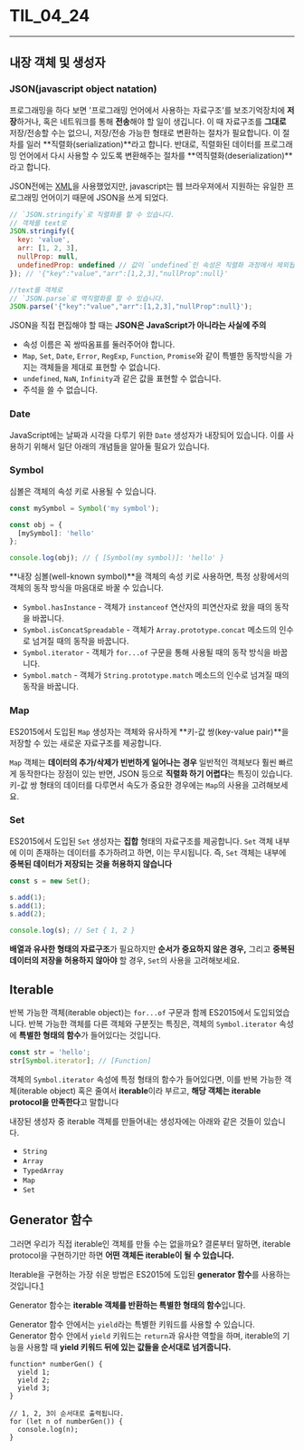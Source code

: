 # TIL_04_24

---

## 내장 객체 및 생성자

### JSON(javascript object natation)

프로그래밍을 하다 보면 '프로그래밍 언어에서 사용하는 자료구조'를 보조기억장치에 **저장**하거나, 혹은 네트워크를 통해 **전송**해야 할 일이 생깁니다. 이 때 자료구조를 **그대로** 저장/전송할 수는 없으니, 저장/전송 가능한 형태로 변환하는 절차가 필요합니다. 이 절차를 일러 **직렬화(serialization)**라고 합니다. 반대로, 직렬화된 데이터를 프로그래밍 언어에서 다시 사용할 수 있도록 변환해주는 절차를 **역직렬화(deserialization)**라고 합니다.

JSON전에는 [XML](https://ko.wikipedia.org/wiki/XML)을 사용했었지만,  javascript는 웹 브라우져에서 지원하는 유일한 프로그래밍 언어이기 때문에 JSON을 쓰게 되었다.

```js
// `JSON.stringify`로 직렬화를 할 수 있습니다.
// 객체를 text로
JSON.stringify({
  key: 'value',
  arr: [1, 2, 3],
  nullProp: null,
  undefinedProp: undefined // 값이 `undefined`인 속성은 직렬화 과정에서 제외됩니다.
}); // '{"key":"value","arr":[1,2,3],"nullProp":null}'

//text를 객체로
// `JSON.parse`로 역직렬화를 할 수 있습니다.
JSON.parse('{"key":"value","arr":[1,2,3],"nullProp":null}');
```

JSON을 직접 편집해야 할 때는 **JSON은 JavaScript가 아니라는 사실에 주의**

- 속성 이름은 꼭 쌍따옴표를 둘러주어야 합니다.
- `Map`, `Set`, `Date`, `Error`, `RegExp`, `Function`, `Promise`와 같이 특별한 동작방식을 가지는 객체들을 제대로 표현할 수 없습니다.
- `undefined`, `NaN`, `Infinity`과 같은 값을 표현할 수 없습니다.
- 주석을 쓸 수 없습니다.


### Date

JavaScript에는 날짜과 시각을 다루기 위한 `Date` 생성자가 내장되어 있습니다. 이를 사용하기 위해서 일단 아래의 개념들을 알아둘 필요가 있습니다.


### Symbol

심볼은 객체의 속성 키로 사용될 수 있습니다.

```js
const mySymbol = Symbol('my symbol');

const obj = {
  [mySymbol]: 'hello'
};

console.log(obj); // { [Symbol(my symbol)]: 'hello' }
```
**내장 심볼(well-known symbol)**을 객체의 속성 키로 사용하면, 특정 상황에서의 객체의 동작 방식을 마음대로 바꿀 수 있습니다.

- `Symbol.hasInstance` - 객체가 `instanceof` 연산자의 피연산자로 왔을 때의 동작을 바꿉니다.
- `Symbol.isConcatSpreadable` - 객체가 `Array.prototype.concat` 메소드의 인수로 넘겨질 때의 동작을 바꿉니다.
- `Symbol.iterator` - 객체가 `for...of` 구문을 통해 사용될 때의 동작 방식을 바꿉니다.
- `Symbol.match` - 객체가 `String.prototype.match` 메소드의 인수로 넘겨질 때의 동작을 바꿉니다.

### Map

ES2015에서 도입된 `Map` 생성자는 객체와 유사하게 **키-값 쌍(key-value pair)**을 저장할 수 있는 새로운 자료구조를 제공합니다.

`Map` 객체는 **데이터의 추가/삭제가 빈번하게 일어나는 경우** 일반적인 객체보다 훨씬 빠르게 동작한다는 장점이 있는 반면, JSON 등으로 **직렬화 하기 어렵다**는 특징이 있습니다. 키-값 쌍 형태의 데이터를 다루면서 속도가 중요한 경우에는 `Map`의 사용을 고려해보세요.

### Set

ES2015에서 도입된 `Set` 생성자는 **집합** 형태의 자료구조를 제공합니다. `Set` 객체 내부에 이미 존재하는 데이터를 추가하려고 하면, 이는 무시됩니다. 즉, `Set` 객체는 내부에 **중복된 데이터가 저장되는 것을 허용하지 않습니다**

```js
const s = new Set();

s.add(1);
s.add(1);
s.add(2);

console.log(s); // Set { 1, 2 }
```

**배열과 유사한 형태의 자료구조**가 필요하지만 **순서가 중요하지 않은 경우,** 그리고 **중복된 데이터의 저장을 허용하지 않아야** 할 경우, `Set`의 사용을 고려해보세요.

## Iterable

반복 가능한 객체(iterable object)는 `for...of` 구문과 함께 ES2015에서 도입되었습니다. 반복 가능한 객체를 다른 객체와 구분짓는 특징은, 객체의 `Symbol.iterator` 속성에 **특별한 형태의 함수**가 들어있다는 것입니다.

```js
const str = 'hello';
str[Symbol.iterator]; // [Function]
```

객체의 `Symbol.iterator` 속성에 특정 형태의 함수가 들어있다면, 이를 반복 가능한 객체(iterable object) 혹은 줄여서 **iterable**이라 부르고, **해당 객체는 iterable protocol을 만족한다**고 말합니다

내장된 생성자 중 iterable 객체를 만들어내는 생성자에는 아래와 같은 것들이 있습니다.

- `String`
- `Array`
- `TypedArray`
- `Map`
- `Set`

## Generator 함수

그러면 우리가 직접 iterable인 객체를 만들 수는 없을까요? 결론부터 말하면, iterable protocol을 구현하기만 하면 **어떤 객체든 iterable이 될 수 있습니다.**

Iterable을 구현하는 가장 쉬운 방법은 ES2015에 도입된 **generator 함수**를 사용하는 것입니다.[1](https://helloworldjavascript.net/pages/260-iteration.html#fn_1)

Generator 함수는 **iterable 객체를 반환하는 특별한 형태의 함수**입니다.

Generator 함수 안에서는 `yield`라는 특별한 키워드를 사용할 수 있습니다. Generator 함수 안에서 `yield` 키워드는 `return`과 유사한 역할을 하며, iterable의 기능을 사용할 때 **yield 키워드 뒤에 있는 값들을 순서대로 넘겨줍니다.**

```jsyield* 표현식을 사용하면, 다른 generator 함수에서 넘겨준 값을 대신 넘겨줄 수도 있습니다.  function* numberGen() {   yield 1;   yield 2;   yield 3; }  function* numberGen2() {   yield* numberGen();   yield* numberGen(); }  // 1, 2, 3, 1, 2, 3이 순서대로 출력됩니다. for (let n of numberGen2()) {   console.log(n); }
function* numberGen() {
  yield 1;
  yield 2;
  yield 3;
}

// 1, 2, 3이 순서대로 출력됩니다.
for (let n of numberGen()) {
  console.log(n);
}
```

